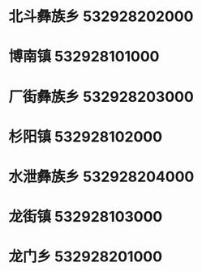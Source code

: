 # 北斗彝族乡 532928202000
# 博南镇 532928101000
# 厂街彝族乡 532928203000
# 杉阳镇 532928102000
# 水泄彝族乡 532928204000
# 龙街镇 532928103000
# 龙门乡 532928201000
